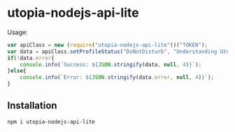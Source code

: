 # utopia-nodejs-api-lite

Usage: 
```javascript
var apiClass = new (require("utopia-nodejs-api-lite"))("TOKEN");
var data = apiClass.setProfileStatus("DoNotDisturb", "Understanding Utopia Node.js API");
if(!data.error{
    console.info(`Success: ${JSON.stringify(data, null, 4)}`);
}else{
    console.info(`Error: ${JSON.stringify(data.error, null, 4)}`);
}
```

## Installation
`npm i utopia-nodejs-api-lite`